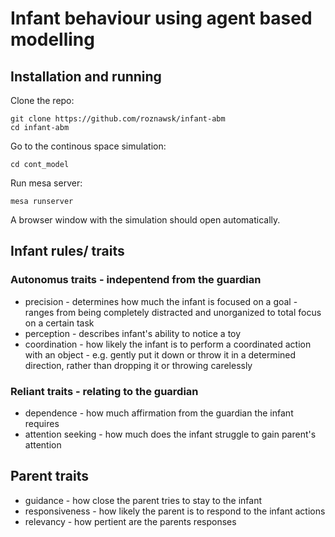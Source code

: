 # Infant behaviour using agent based modelling

## Installation and running

Clone the repo:
```
git clone https://github.com/roznawsk/infant-abm
cd infant-abm
```

Go to the continous space simulation:
```
cd cont_model
```

Run mesa server:
```
mesa runserver
```

A browser window with the simulation should open automatically.

## Infant rules/ traits


### Autonomus traits - indepentend from the guardian
* precision - determines how much the infant is focused on a goal - ranges from being completely distracted and unorganized to total focus on a certain task
* perception - describes infant's ability to notice a toy
* coordination - how likely the infant is to perform a coordinated action with an object - e.g. gently put it down or throw it in a determined direction, rather than dropping it or throwing carelessly

### Reliant traits - relating to the guardian
* dependence - how much affirmation from the guardian the infant requires
* attention seeking - how much does the infant struggle to gain parent's attention


## Parent traits
* guidance - how close the parent tries to stay to the infant
* responsiveness - how likely the parent is to respond to the infant actions
* relevancy - how pertient are the parents responses
